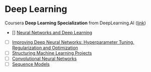 # Deep Learning
Coursera **Deep Learning Specialization** from DeepLearning.AI ([link](https://www.coursera.org/specializations/deep-learning?))

- [] [Neural Networks and Deep Learning](https://www.coursera.org/learn/neural-networks-deep-learning)
- [ ] [Improving Deep Neural Networks: Hyperparameter Tuning, Regularization and Optimization](https://www.coursera.org/learn/deep-neural-network?specialization=deep-learning)
- [ ] [Structuring Machine Learning Projects](https://www.coursera.org/learn/machine-learning-projects?specialization=deep-learning)
- [ ] [Convolutional Neural Networks](https://www.coursera.org/learn/convolutional-neural-networks?specialization=deep-learning)
- [ ] [Sequence Models](https://www.coursera.org/learn/nlp-sequence-models?specialization=deep-learning)